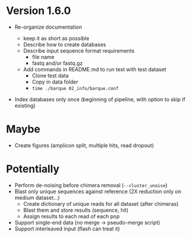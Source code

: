 # Version 1.6.0
- Re-organize documentation
  - keep it as short as possible
  - Describe how to create databases
  - Describe input sequence format requirements
    - file name
    - fastq and/or fastq.gz
  - Add commands in README.md to run test with test dataset
    - Clone test data
    - Copy in data folder
    - `time ./barque 02_info/barque.conf`

- Index databases only once (beginning of pipeline, with option to skip if existing)

# Maybe
- Create figures (amplicon split, multiple hits, read dropout)

# Potentially
- Perform de-noising before chimera removal (`--cluster_unoise`)
- Blast only unique sequences against reference (2X reduction only on medium dataset...)
  - Create dictionary of unique reads for all dataset (after chimeras)
  - Blast them and store results (sequence, hit)
  - Assign results to each read of each pop
- Support single-end data (no merge -> pseudo-merge script)
- Support interleaved input (flash can treat it)
